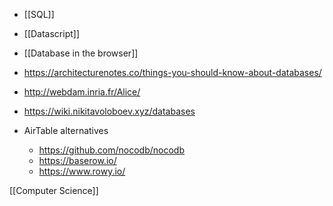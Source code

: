   - [[SQL]]
  - [[Datascript]]
  - [[Database in the browser]]

  - https://architecturenotes.co/things-you-should-know-about-databases/
  - http://webdam.inria.fr/Alice/

  - https://wiki.nikitavoloboev.xyz/databases

  - AirTable alternatives
      - https://github.com/nocodb/nocodb
      - https://baserow.io/
      - https://www.rowy.io/

[[Computer Science]]